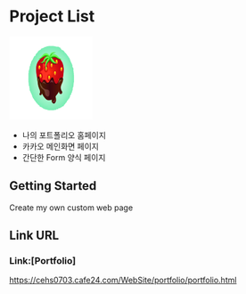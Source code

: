 # Project List
<img src="./image/strawberry.png" width="150" height="150"></img>

* 나의 포트폴리오 홈페이지
* 카카오 메인화면 페이지
* 간단한 Form 양식 페이지
## Getting Started
Create my own custom web page

## Link URL

### Link:[Portfolio] 
https://cehs0703.cafe24.com/WebSite/portfolio/portfolio.html


